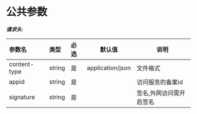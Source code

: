 # 公共参数

***请求头***:
<!--doc.parameter id=commonRequestParameter position=body httpStatus="200" _column="name,type,requried,default,description"-->
|参数名|类型|必选|默认值|说明|
|:----    |:---|:----- |-----   |-----   |
|content-type| string|是|application/json|文件格式|
|appid|string|是||访问服务的备案id|
|signature|string|是||签名,外网访问需开启签名|